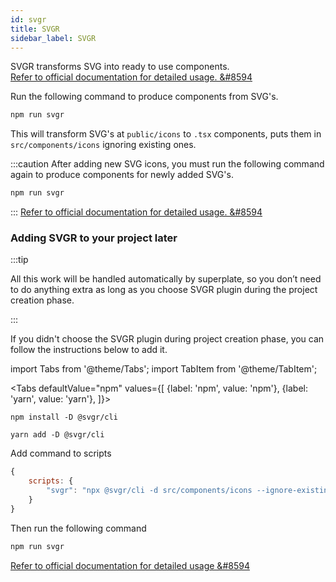 ```yaml
---
id: svgr
title: SVGR
sidebar_label: SVGR
---
```


SVGR transforms SVG into ready to use components.  
[Refer to official documentation for detailed usage. &#8594](https://react-svgr.com/docs/getting-started/)

Run the following command to produce components from SVG's.
```js
npm run svgr
```



This will transform SVG's at `public/icons` to `.tsx` components, puts them in `src/components/icons` ignoring existing ones.

:::caution
After adding new SVG icons, you must run the following command again to produce components for newly added SVG's.
```js
npm run svgr
````

:::
[Refer to official documentation for detailed usage.  &#8594](https://react-svgr.com/docs/options/)

### Adding SVGR to your project later
:::tip

All this work will be handled automatically by superplate, so you don’t need to do anything extra as long as you choose SVGR plugin during the project creation phase.

:::


If you didn't choose the SVGR plugin during project creation phase, you can follow the instructions below to add it. 

import Tabs from '@theme/Tabs';
import TabItem from '@theme/TabItem';

<Tabs
  defaultValue="npm"
  values={[
    {label: 'npm', value: 'npm'},
    {label: 'yarn', value: 'yarn'},
  ]}>
  <TabItem value="npm">

```
npm install -D @svgr/cli
```
  </TabItem>
  
  <TabItem value="yarn">

```
yarn add -D @svgr/cli
```
  </TabItem>
</Tabs>

Add command to scripts
```js title="package.json"
{
    scripts: {
        "svgr": "npx @svgr/cli -d src/components/icons --ignore-existing --icon --typescript public/icons"
    }
}
```
Then run the following command
```js
npm run svgr
```
[Refer to official documentation for detailed usage  &#8594](https://react-svgr.com/docs/cli/)
